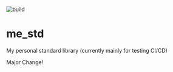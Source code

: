 ![build](https://github.com/markuseggenbauer/me_std/actions/workflows/build.yaml/badge.svg)

# me_std
My personal standard library  (currently mainly for testing CI/CD)


Major Change!
